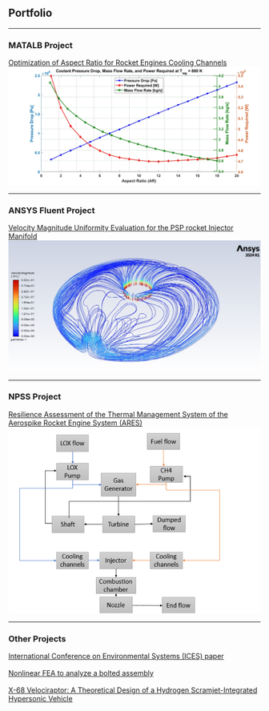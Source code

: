 ## Portfolio

---

### MATALB Project 

[Optimization of Aspect Ratio for Rocket Engines Cooling Channels](/project_1.md)
<img src="images/plot7.jpg?raw=true"/>

---

### ANSYS Fluent Project
[Velocity Magnitude Uniformity Evaluation for the PSP rocket Injector Manifold](/project_2.md)
<img src="images/manifold_pathlines2.jpg?raw=true"/>

---
### NPSS Project
[Resilience Assessment of the Thermal Management System of the Aerospike Rocket Engine System (ARES)](/thesis.md)
<img src="images/engineCycle1.png?raw=true"/>

---
### Other Projects
[International Conference on Environmental Systems (ICES) paper](/pdf/ICES_462.pdf)
 <br><br>
[Nonlinear FEA to analyze a bolted assembly](/pdf/Report.pdf)
 <br><br>
[X-68 Velociraptor: A Theoretical Design of a Hydrogen Scramjet-Integrated Hypersonic Vehicle](/pdf/X68_Velociraptor.pdf)

<!--
### Other projects

- [Nonlinear FEA to analyze a bolted assembly](/pdf/Report.pdf)
---
- [Project 2 Title](http://example.com/)
- [Project 3 Title](http://example.com/)
- [Project 4 Title](http://example.com/)
- [Project 5 Title](http://example.com/)

---




---

<p style="font-size:11px">Page template forked from <a href="https://github.com/evanca/quick-portfolio">evanca</a></p>
Remove above link if you don't want to attibute -->
